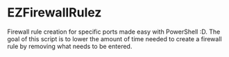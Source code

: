 # EZFirewallRulez
Firewall rule creation for specific ports made easy with PowerShell :D. The goal of this script is to lower the amount of time needed to create a firewall rule by removing what needs to be entered.
